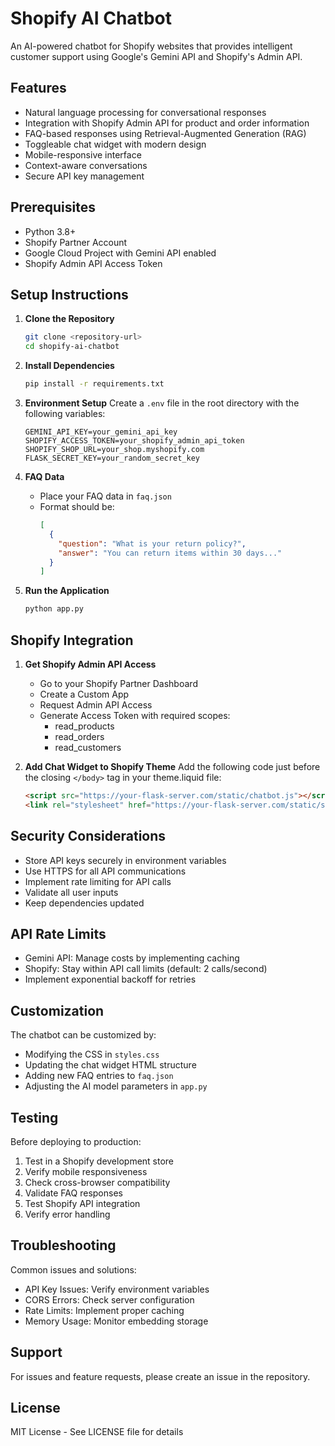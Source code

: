 # Shopify AI Chatbot

An AI-powered chatbot for Shopify websites that provides intelligent customer support using Google's Gemini API and Shopify's Admin API.

## Features

- Natural language processing for conversational responses
- Integration with Shopify Admin API for product and order information
- FAQ-based responses using Retrieval-Augmented Generation (RAG)
- Toggleable chat widget with modern design
- Mobile-responsive interface
- Context-aware conversations
- Secure API key management

## Prerequisites

- Python 3.8+
- Shopify Partner Account
- Google Cloud Project with Gemini API enabled
- Shopify Admin API Access Token

## Setup Instructions

1. **Clone the Repository**
   ```bash
   git clone <repository-url>
   cd shopify-ai-chatbot
   ```

2. **Install Dependencies**
   ```bash
   pip install -r requirements.txt
   ```

3. **Environment Setup**
   Create a `.env` file in the root directory with the following variables:
   ```
   GEMINI_API_KEY=your_gemini_api_key
   SHOPIFY_ACCESS_TOKEN=your_shopify_admin_api_token
   SHOPIFY_SHOP_URL=your_shop.myshopify.com
   FLASK_SECRET_KEY=your_random_secret_key
   ```

4. **FAQ Data**
   - Place your FAQ data in `faq.json`
   - Format should be:
     ```json
     [
       {
         "question": "What is your return policy?",
         "answer": "You can return items within 30 days..."
       }
     ]
     ```

5. **Run the Application**
   ```bash
   python app.py
   ```

## Shopify Integration

1. **Get Shopify Admin API Access**
   - Go to your Shopify Partner Dashboard
   - Create a Custom App
   - Request Admin API Access
   - Generate Access Token with required scopes:
     - read_products
     - read_orders
     - read_customers

2. **Add Chat Widget to Shopify Theme**
   Add the following code just before the closing `</body>` tag in your theme.liquid file:

   ```html
   <script src="https://your-flask-server.com/static/chatbot.js"></script>
   <link rel="stylesheet" href="https://your-flask-server.com/static/styles.css">
   ```

## Security Considerations

- Store API keys securely in environment variables
- Use HTTPS for all API communications
- Implement rate limiting for API calls
- Validate all user inputs
- Keep dependencies updated

## API Rate Limits

- Gemini API: Manage costs by implementing caching
- Shopify: Stay within API call limits (default: 2 calls/second)
- Implement exponential backoff for retries

## Customization

The chatbot can be customized by:
- Modifying the CSS in `styles.css`
- Updating the chat widget HTML structure
- Adding new FAQ entries to `faq.json`
- Adjusting the AI model parameters in `app.py`

## Testing

Before deploying to production:
1. Test in a Shopify development store
2. Verify mobile responsiveness
3. Check cross-browser compatibility
4. Validate FAQ responses
5. Test Shopify API integration
6. Verify error handling

## Troubleshooting

Common issues and solutions:
- API Key Issues: Verify environment variables
- CORS Errors: Check server configuration
- Rate Limits: Implement proper caching
- Memory Usage: Monitor embedding storage

## Support

For issues and feature requests, please create an issue in the repository.

## License

MIT License - See LICENSE file for details 